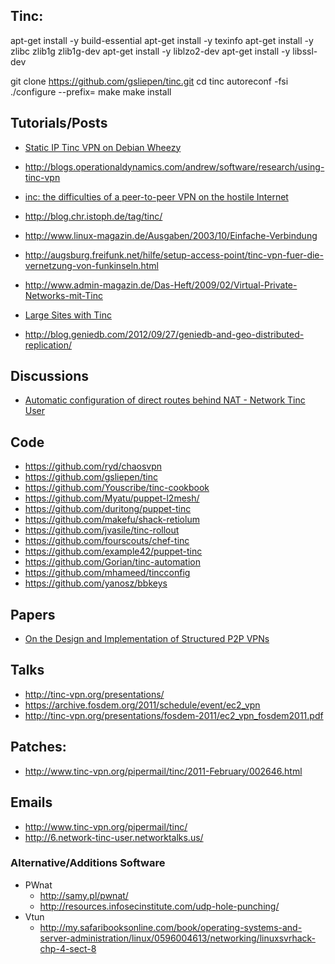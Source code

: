 ## Tinc:

apt-get install -y build-essential
apt-get install -y texinfo
apt-get install -y zlibc zlib1g zlib1g-dev
apt-get install -y liblzo2-dev
apt-get install -y libssl-dev


git clone https://github.com/gsliepen/tinc.git
cd tinc
autoreconf -fsi
./configure --prefix=
make
make install



## Tutorials/Posts
  - [Static IP Tinc VPN on Debian Wheezy](http://blog.philippgoecke.de/?p=651)
  - http://blogs.operationaldynamics.com/andrew/software/research/using-tinc-vpn
  - [inc: the difficulties of a peer-to-peer VPN on the hostile Internet](http://www.youtube.com/watch?v=R7P_vvz1AP8)

  - http://blog.chr.istoph.de/tag/tinc/
  - http://www.linux-magazin.de/Ausgaben/2003/10/Einfache-Verbindung
  - http://augsburg.freifunk.net/hilfe/setup-access-point/tinc-vpn-fuer-die-vernetzung-von-funkinseln.html
  - http://www.admin-magazin.de/Das-Heft/2009/02/Virtual-Private-Networks-mit-Tinc
  - [Large Sites with Tinc](http://www.tinc-vpn.org/pipermail/tinc/2013-February/003204.html)
  - http://blog.geniedb.com/2012/09/27/geniedb-and-geo-distributed-replication/

## Discussions
  - [Automatic configuration of direct routes behind NAT - Network Tinc User](http://t8732.network-tinc-user.networktalks.us/automatic-configuration-of-direct-routes-behind-nat-t8732.html)


## Code
  - https://github.com/ryd/chaosvpn
  - https://github.com/gsliepen/tinc
  - https://github.com/Youscribe/tinc-cookbook
  - https://github.com/Myatu/puppet-l2mesh/
  - https://github.com/duritong/puppet-tinc
  - https://github.com/makefu/shack-retiolum
  - https://github.com/jvasile/tinc-rollout
  - https://github.com/fourscouts/chef-tinc
  - https://github.com/example42/puppet-tinc
  - https://github.com/Gorian/tinc-automation
  - https://github.com/mhameed/tincconfig
  - https://github.com/yanosz/bbkeys


## Papers
  - [On the Design and Implementation of Structured P2P VPNs](http://arxiv.org/pdf/1001.2575.pdf)

## Talks
  - http://tinc-vpn.org/presentations/
  - https://archive.fosdem.org/2011/schedule/event/ec2_vpn
  - http://tinc-vpn.org/presentations/fosdem-2011/ec2_vpn_fosdem2011.pdf


## Patches:
  - http://www.tinc-vpn.org/pipermail/tinc/2011-February/002646.html

## Emails
  - http://www.tinc-vpn.org/pipermail/tinc/
  - http://6.network-tinc-user.networktalks.us/

### Alternative/Additions Software
  - PWnat
    - http://samy.pl/pwnat/
    - http://resources.infosecinstitute.com/udp-hole-punching/
  - Vtun
    - http://my.safaribooksonline.com/book/operating-systems-and-server-administration/linux/0596004613/networking/linuxsvrhack-chp-4-sect-8
